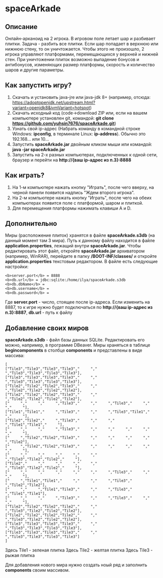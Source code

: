 # spaceArkade

## Описание

Онлайн-арканоид на 2 игрока. В игровом поле летает шар и разбивает плитки. Задача - разбить все плитки.
Если шар попадает в верхнюю или нижнюю стену, то он уничтожается. Чтобы этого не произошло, 2 игрока управляют платформами,
перемещающихся у верхней и нижней стен. При уничтожении плиток возможно выпадение бонусов и антибонусов,
изменяющих размер платформы, скорость и количество шаров и другие параметры.

## Как запустить игру?

1) Скачать и установить java-jre или java-jdk 8+ (например, отсюда: https://adoptopenjdk.net/upstream.html?variant=openjdk8&jvmVariant=hotspot)
2) Скачать исходный код (code->download ZIP или, если на вашем компьютере установлен git, командой: <b>git clone https://github.com/yuhsin7676/spaceArkade.git</b>)
3) Узнать свой ip-адрес (Набрать команду в командной строке Windows: <b>ipconfig</b>, в терминале Linux: <b>ip-address</b>). Обычно это 192.168... или 10...
4) Запустить <b>spaceArkade.jar</b> двойным кликом мыши или командой: <b>java -jar spaceArkade.jar</b>
5) Запустить на 2-х разных компьютерах, подключенных к одной сети, браузер и перейти на <b>http://{ваш ip-адрес из п.3}:8888</b>

## Как играть?

1) На 1-м компьютере нажать кнопку "Играть", после чего вверху, на черной панели появится надпись "Ждем второго игрока".
2) На 2-м компьютере нажать кнопку "Играть", после чего на обеих компьютерах появится поле с платформой, шаром и плиткой.
3) Для перемещения платформы нажимать клавиши A и D.

## Дополнительно

Миры (расположение плиток) хранятся в файле <b>spaceArkade.s3db</b> (на данный момент там 3 мира).
Путь к данному файлу находится в файле <b>application.properties</b>, лежащий внутри <b>spaceArkade.jar</b>.
Чтобы редактировать этот файл, откройте <b>spaceArkade.jar</b> архиватором (например, WinRAR), 
перейдите в папку <b>/BOOT-INF/classes/</b> и откройте <b>application.properties</b> текстовым редактором.
В файле есть следующие настройки:

>
    <b>server.port</b> = 8888
    <b>db.url</b> = jdbc:sqlite:/home/ilya/spaceArkade.s3db
    <b>db.dbName</b> =
    <b>db.username</b> =
    <b>db.password</b> =

Где <b>server.port</b> - число, стоящее после ip-адреса. Если изменить на 8887, то к игре нужно будет подключаться по <b>http://{ваш ip-адрес из п.3}:8887</b>,
<b>db.url</b> - путь к файлу

## Добавление своих миров

<b>spaceArkade.s3db</b> - файл базы данных SQLite. Редактировать его можно, например, в программе DBeaver.
Миры храняться в таблице <b>begincomponents</b> в столбце <b>components</b> и представлены в виде массива:

>
    [
    ["Tile3","Tile3","Tile3","Tile3","     ","     ","Tile3","Tile3","Tile3","Tile3"],
    ["Tile3","Tile3","Tile3","Tile3","     ","     ","Tile3","Tile3","Tile3","Tile3"],
    ["Tile2","Tile2","Tile2","Tile3","     ","     ","Tile2","Tile2","Tile2","Tile2"],
    ["Tile2","Tile2","Tile2","Tile3","     ","     ","Tile2","Tile2","Tile2","Tile2"],
    ["     ","     ","     ","Tile3","     ","     ","Tile3","     ","     ","     "],
    ["Tile1","Tile1","     ","Tile3","     ","     ","Tile3","Tile1","     ","     "],
    ["Tile2","Tile2","     ","Tile3","     ","     ","     ","Tile1","Tile1","     "],
    ["     ","     ","     ","Tile3","     ","     ","     ","     ","     ","     "],
    ["     ","Tile2","Tile2","Tile3","     ","     ","     ","     ","     ","Tile2"],
    ["     ","Tile2","Tile2","Tile3","     ","     ","     ","     ","     ","     "],
    ["     ","     ","     ","     ","     ","     ","Tile3","Tile2","Tile2","     "],
    ["Tile2","     ","     ","     ","     ","     ","Tile3","Tile2","Tile2","     "],
    ["     ","     ","     ","     ","     ","     ","Tile3","     ","     ","     "],
    ["     ","Tile1","Tile1","     ","     ","     ","Tile3","     ","Tile2","Tile2"],
    ["     ","     ","Tile1","Tile3","     ","     ","Tile3","     ","Tile1","Tile1"],
    ["     ","     ","     ","Tile3","     ","     ","Tile3","     ","     ","     "],
    ["Tile2","Tile2","Tile2","Tile2","     ","     ","Tile3","Tile2","Tile2","Tile2"],
    ["Tile2","Tile2","Tile2","Tile2","     ","     ","Tile3","Tile2","Tile2","Tile2"],
    ["Tile3","Tile3","Tile3","Tile3","     ","     ","Tile3","Tile3","Tile3","Tile3"],
    ["Tile3","Tile3","Tile3","Tile3","     ","     ","Tile3","Tile3","Tile3","Tile3"]
    ]


Здесь Tile1 - зеленая плитка
Здесь Tile2 - желтая плитка
Здесь Tile3 - рыжая плитка

Для добавления нового мира нужно создать ноый ряд и заполнить <b>components</b> своим массивом.
